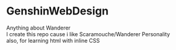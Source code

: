 # GenshinWebDesign
Anything about Wanderer <br/>
I create this repo cause i like Scaramouche/Wanderer Personality <br/>
also, for learning html with inline CSS
